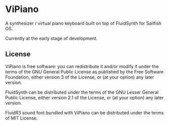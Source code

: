 # ViPiano
A synthesizer / virtual piano keyboard built on top of FluidSynth for Sailfish OS.

Currently at the early stage of development.

## License
ViPiano is free software: you can redistribute it and/or modify it under the terms of the GNU General Public License as published by the Free Software Foundation, either version 3 of the License, or (at your option) any later version.

FluidSynth can be distributed under the terms of the GNU Lesser General Public License, either version 2.1 of the License, or (at your option) any later version.

FluidR3 sound font bundled with ViPiano can be distributed under the terms of MIT License.
